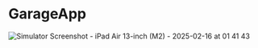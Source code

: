 # GarageApp

![Simulator Screenshot - iPad Air 13-inch (M2) - 2025-02-16 at 01 41 43](https://github.com/user-attachments/assets/5543f57b-3d5f-402e-9f85-25d5848d60f3)
